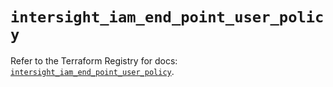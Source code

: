 # `intersight_iam_end_point_user_policy`

Refer to the Terraform Registry for docs: [`intersight_iam_end_point_user_policy`](https://registry.terraform.io/providers/ciscodevnet/intersight/1.0.71/docs/resources/iam_end_point_user_policy).
